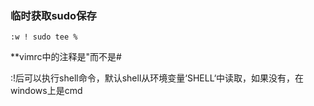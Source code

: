### 临时获取sudo保存

	:w ! sudo tee %  

**vimrc中的注释是"而不是#    

:!后可以执行shell命令，默认shell从环境变量‘SHELL‘中读取，如果没有，在windows上是cmd  

